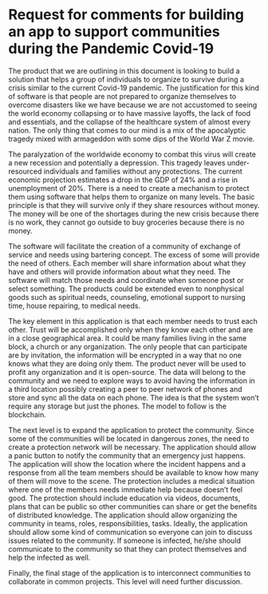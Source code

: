 
# Request for comments for building an app to support communities during the Pandemic Covid-19 

The product that we are outlining in this document is looking to build a solution that helps a group of individuals to organize to survive during a crisis similar to the current  Covid-19 pandemic. The justification for this kind of software is that people are not prepared to organize themselves to overcome disasters like we have because we are not accustomed to seeing the world economy collapsing or to have massive layoffs, the lack of food and essentials,  and the collapse of the healthcare system of almost every nation. The only thing that comes to our mind is a mix of the apocalyptic tragedy mixed with armageddon with some dips of the World War Z movie. 

The paralyzation of the worldwide economy to combat this virus will create a new recession and potentially a depression. This tragedy leaves under-resourced individuals and families without any protections. The current economic projection estimates a drop in the GDP of 24% and a rise in unemployment of 20%. There is a need to create a mechanism to protect them using software that helps them to organize on many levels. The basic principle is that they will survive only if they share resources without money. The money will be one of the shortages during the new crisis because there is no work, they cannot go outside to buy groceries because there is no money. 

The software will facilitate the creation of a community of exchange of service and needs using bartering concept. The excess of some will provide the need of others. Each member will share information about what they have and others will provide information about what they need.  The software will match those needs and coordinate when someone post or select something. The products could be extended even to nonphysical goods such as spiritual needs, counseling, emotional support to nursing time, house repairing, to medical needs.

The key element in this application is that each member needs to trust each other. Trust will be accomplished only when they know each other and are in a close geographical area. It could be many families living in the same block, a church or any organization. The only people that can participate are by invitation, the information will be encrypted in a way that no one knows what they are doing only them. The product never will be used to profit any organization and it is open-source. The data will belong to the community and we need to explore ways to avoid having the information in a third location possibly creating a peer to peer network of phones and store and sync all the data on each phone. The idea is that the system won’t require any storage but just the phones. The model to follow is the blockchain. 

The next level is to expand the application to protect the community. Since some of the communities will be located in dangerous zones, the need to create a protection network will be necessary. The application should allow a panic button to notify the community that an emergency just happens. The application will show the location where the incident happens and a response from all the team members should be available to know how many of them will move to the scene. The protection includes a medical situation where one of the members needs immediate help because doesn’t feel good. The protection should include education via videos, documents, plans that can be public so other communities can share or get the benefits of distributed knowledge. The application should allow organizing the community in teams, roles, responsibilities, tasks. Ideally, the application should allow some kind of communication so everyone can join to discuss issues related to the community. If someone is infected, he/she should communicate to the community so that they can protect themselves and help the infected as well.

 Finally, the final stage of the application is to interconnect communities to collaborate in common projects. This level will need further discussion. 
